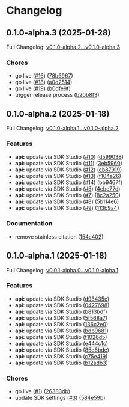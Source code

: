 # Changelog

## 0.1.0-alpha.3 (2025-01-28)

Full Changelog: [v0.1.0-alpha.2...v0.1.0-alpha.3](https://github.com/zeroentropy-ai/zeroentropy-node/compare/v0.1.0-alpha.2...v0.1.0-alpha.3)

### Chores

* go live ([#16](https://github.com/zeroentropy-ai/zeroentropy-node/issues/16)) ([78b6967](https://github.com/zeroentropy-ai/zeroentropy-node/commit/78b6967a40788b16bd97cca17cbbb0d567e298e7))
* go live ([#18](https://github.com/zeroentropy-ai/zeroentropy-node/issues/18)) ([a0d2514](https://github.com/zeroentropy-ai/zeroentropy-node/commit/a0d2514ae66f0fc6cde76a6da1d05cab7a13ba19))
* go live ([#19](https://github.com/zeroentropy-ai/zeroentropy-node/issues/19)) ([b0dfe9f](https://github.com/zeroentropy-ai/zeroentropy-node/commit/b0dfe9f277b39876350fe1accee6ec22a9c24e72))
* trigger release process ([b20b8f3](https://github.com/zeroentropy-ai/zeroentropy-node/commit/b20b8f393f4c3697bb1cfdee7f135a2b39407331))

## 0.1.0-alpha.2 (2025-01-18)

Full Changelog: [v0.1.0-alpha.1...v0.1.0-alpha.2](https://github.com/zeroentropy-ai/zeroentropy-node/compare/v0.1.0-alpha.1...v0.1.0-alpha.2)

### Features

* **api:** update via SDK Studio ([#10](https://github.com/zeroentropy-ai/zeroentropy-node/issues/10)) ([d599038](https://github.com/zeroentropy-ai/zeroentropy-node/commit/d599038d57c2ead625286aff71f945ddc1c3cfc0))
* **api:** update via SDK Studio ([#11](https://github.com/zeroentropy-ai/zeroentropy-node/issues/11)) ([3eb5960](https://github.com/zeroentropy-ai/zeroentropy-node/commit/3eb59606d1c17fc5b8a0b461ffa95c4090f9498f))
* **api:** update via SDK Studio ([#12](https://github.com/zeroentropy-ai/zeroentropy-node/issues/12)) ([eb87919](https://github.com/zeroentropy-ai/zeroentropy-node/commit/eb87919bd3f57a64ad0082be215c6a66438efbe9))
* **api:** update via SDK Studio ([#13](https://github.com/zeroentropy-ai/zeroentropy-node/issues/13)) ([f104a26](https://github.com/zeroentropy-ai/zeroentropy-node/commit/f104a26939736b3ce81d90c09d204ba7b2309c43))
* **api:** update via SDK Studio ([#14](https://github.com/zeroentropy-ai/zeroentropy-node/issues/14)) ([bb9467f](https://github.com/zeroentropy-ai/zeroentropy-node/commit/bb9467fa8e150520b8a5a41d6640e30accf6d292))
* **api:** update via SDK Studio ([#5](https://github.com/zeroentropy-ai/zeroentropy-node/issues/5)) ([4cbe77d](https://github.com/zeroentropy-ai/zeroentropy-node/commit/4cbe77d77029907ed8e7cae27eaf02d85bad91a3))
* **api:** update via SDK Studio ([#7](https://github.com/zeroentropy-ai/zeroentropy-node/issues/7)) ([8c2a250](https://github.com/zeroentropy-ai/zeroentropy-node/commit/8c2a250f8284daae8ec2b43b347f5b85d12c9507))
* **api:** update via SDK Studio ([#8](https://github.com/zeroentropy-ai/zeroentropy-node/issues/8)) ([5b114e6](https://github.com/zeroentropy-ai/zeroentropy-node/commit/5b114e64b6a7e7367af7ff68e5a7326720933da1))
* **api:** update via SDK Studio ([#9](https://github.com/zeroentropy-ai/zeroentropy-node/issues/9)) ([113b9a4](https://github.com/zeroentropy-ai/zeroentropy-node/commit/113b9a4778439d91c0031240d051ff18fc489a5a))


### Documentation

* remove stainless citation ([154c402](https://github.com/zeroentropy-ai/zeroentropy-node/commit/154c402c11bb09b38bb27ae3df9e5d0e78d06cd0))

## 0.1.0-alpha.1 (2025-01-18)

Full Changelog: [v0.0.1-alpha.0...v0.1.0-alpha.1](https://github.com/ZeroEntropy-AI/zeroentropy-node/compare/v0.0.1-alpha.0...v0.1.0-alpha.1)

### Features

* **api:** update via SDK Studio ([d93435e](https://github.com/ZeroEntropy-AI/zeroentropy-node/commit/d93435e1edbdca31d3d347ddc0d526af6ae36e6e))
* **api:** update via SDK Studio ([0427698](https://github.com/ZeroEntropy-AI/zeroentropy-node/commit/0427698178c8dbea7553aadd509bb73a6dd7a404))
* **api:** update via SDK Studio ([b813bdf](https://github.com/ZeroEntropy-AI/zeroentropy-node/commit/b813bdf5e5d03eb778adc669c9168c1d3d94bd0b))
* **api:** update via SDK Studio ([5f568a7](https://github.com/ZeroEntropy-AI/zeroentropy-node/commit/5f568a74481d64a7a01cafcd8ed9cb6bdaf8873a))
* **api:** update via SDK Studio ([136c2e0](https://github.com/ZeroEntropy-AI/zeroentropy-node/commit/136c2e0192372f30067ab682080feae441cae307))
* **api:** update via SDK Studio ([bdb9681](https://github.com/ZeroEntropy-AI/zeroentropy-node/commit/bdb96811c2dbb6ddb1e37269aa3eebd4499392c7))
* **api:** update via SDK Studio ([f1026d5](https://github.com/ZeroEntropy-AI/zeroentropy-node/commit/f1026d5246ad6b85ddea953fa5eebcb84f56b7c5))
* **api:** update via SDK Studio ([e444c1c](https://github.com/ZeroEntropy-AI/zeroentropy-node/commit/e444c1cce67ca418fab242bf70a3369188f51db9))
* **api:** update via SDK Studio ([85d6bde](https://github.com/ZeroEntropy-AI/zeroentropy-node/commit/85d6bdea1496edb35bb16eeffa16b0477f576b0b))
* **api:** update via SDK Studio ([c75e419](https://github.com/ZeroEntropy-AI/zeroentropy-node/commit/c75e4193d6f974b35f571f076541d5067ef2739a))
* **api:** update via SDK Studio ([b12adb3](https://github.com/ZeroEntropy-AI/zeroentropy-node/commit/b12adb3af8dfe50e3e0850e8e040b042c385f350))


### Chores

* go live ([#1](https://github.com/ZeroEntropy-AI/zeroentropy-node/issues/1)) ([26383db](https://github.com/ZeroEntropy-AI/zeroentropy-node/commit/26383db324ad84303730b74bd1afd1d2823b475f))
* update SDK settings ([#3](https://github.com/ZeroEntropy-AI/zeroentropy-node/issues/3)) ([584e59b](https://github.com/ZeroEntropy-AI/zeroentropy-node/commit/584e59bbf5ba4604c829dd9e747efefa01884888))
